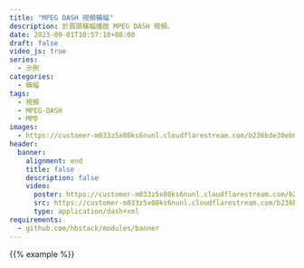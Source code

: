 ```yaml
---
title: "MPEG DASH 視頻橫幅"
description: 於頁頭橫幅播放 MPEG DASH 視頻。
date: 2023-09-01T10:57:18+08:00
draft: false
video_js: true
series:
  - 示例
categories:
  - 橫幅
tags:
  - 視頻
  - MPEG-DASH
  - MPD
images:
  - https://customer-m033z5x00ks6nunl.cloudflarestream.com/b236bde30eb07b9d01318940e5fc3eda/thumbnails/thumbnail.jpg
header:
  banner:
    alignment: end
    title: false
    description: false
    video:
      poster: https://customer-m033z5x00ks6nunl.cloudflarestream.com/b236bde30eb07b9d01318940e5fc3eda/thumbnails/thumbnail.jpg
      src: https://customer-m033z5x00ks6nunl.cloudflarestream.com/b236bde30eb07b9d01318940e5fc3eda/manifest/video.mpd
      type: application/dash+xml
requirements:
  - github.com/hbstack/modules/banner
---
```


{{% example %}}
